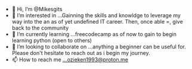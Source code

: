- 👋 Hi, I’m @Mikesgits
- 👀 I’m interested in ...Gainning the skills and knowldge to leverage my way into the an as of yet undefined IT career. Then, once able =, give back to the community
- 🌱 I’m currently learning ...freecodecamp as of now to gain to begin learning python (open to others)
- 💞️ I’m looking to collaborate on ...anything a beginner can be useful for. Please don't hesitate to reach out as i begin my journey.
- 📫 How to reach me ...ozieken1993@proton.me

<!---
Mikesgits/Mikesgits is a ✨ special ✨ repository because its `README.md` (this file) appears on your GitHub profile.
You can click the Preview link to take a look at your changes.
--->
